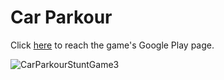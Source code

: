 # Car Parkour

Click [here](https://play.google.com/store/apps/details?id=com.SGameStudio.CarParkourMegaStuntGame) to reach the game's Google Play page.

![CarParkourStuntGame3](https://user-images.githubusercontent.com/31287204/175989909-a0323cbe-555f-446e-a794-6e84e28cdb42.png)
